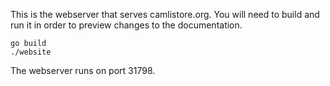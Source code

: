This is the webserver that serves camlistore.org. You will need to build and
run it in order to preview changes to the documentation.

    go build
    ./website

The webserver runs on port 31798.
